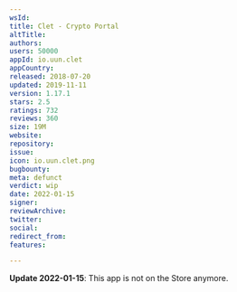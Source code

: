 ```yaml
---
wsId: 
title: Clet - Crypto Portal
altTitle: 
authors: 
users: 50000
appId: io.uun.clet
appCountry: 
released: 2018-07-20
updated: 2019-11-11
version: 1.17.1
stars: 2.5
ratings: 732
reviews: 360
size: 19M
website: 
repository: 
issue: 
icon: io.uun.clet.png
bugbounty: 
meta: defunct
verdict: wip
date: 2022-01-15
signer: 
reviewArchive: 
twitter: 
social: 
redirect_from: 
features: 

---
```


**Update 2022-01-15**: This app is not on the Store anymore.
